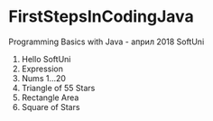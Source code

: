 # FirstStepsInCodingJava
Programming Basics with Java - април 2018 SoftUni

01. Hello SoftUni
02. Expression
03. Nums 1...20
04. Triangle of 55 Stars
05. Rectangle Area
06. Square of Stars
